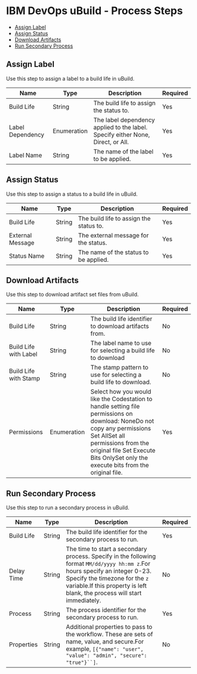 
# IBM DevOps uBuild - Process Steps

* [Assign Label](#assign_label)
* [Assign Status](#assign_status)
* [Download Artifacts](#download_artifacts)
* [Run Secondary Process](#run_secondary_process)


## Assign Label

Use this step to assign a label to a build life in uBuild.


| Name | Type | Description                                                                                                          | Required |
| ---- | ---- | -------------------------------------------------------------------------------------------------------------------- | -------- |
| Build Life | String | The build life to assign the status to. | Yes |
| Label Dependency | Enumeration | The label dependency applied to the label. Specify either None, Direct, or All. | Yes |
| Label Name | String | The name of the label to be applied. | Yes |

## Assign Status

Use this step to assign a status to a build life in uBuild.


| Name | Type | Description                                                                                                          | Required |
| ---- | ---- | -------------------------------------------------------------------------------------------------------------------- | -------- |
| Build Life | String | The build life to assign the status to. | Yes |
| External Message | String | The external message for the status. | Yes |
| Status Name | String | The name of the status to be applied. | Yes |

## Download Artifacts

Use this step to download artifact set files from uBuild.


| Name | Type | Description                                                                                                          | Required |
| ---- | ---- | -------------------------------------------------------------------------------------------------------------------- | -------- |
| Build Life | String | The build life identifier to download artifacts from. | No |
| Build Life with Label | String | The label name to use for selecting a build life to download | No |
| Build Life with Stamp | String | The stamp pattern to use for selecting a build life to download. | No |
| Permissions | Enumeration | Select how you would like the Codestation to handle setting file permissions on download: NoneDo not copy any permissions Set AllSet all permissions from the original file Set Execute Bits OnlySet only the execute bits from the original file. | Yes |

## Run Secondary Process

Use this step to run a secondary process in uBuild.


| Name | Type | Description                                                                                                          | Required |
| ---- | ---- | -------------------------------------------------------------------------------------------------------------------- | -------- |
| Build Life | String | The build life identifier for the secondary process to run. | Yes |
| Delay Time | String | The time to start a secondary process. Specify in the following format `MM/dd/yyyy hh:mm z`.For hours specify an integer 0-23. Specify the timezone for the `z` variable.If this property is left blank, the process will start immediately. | No |
| Process | String | The process identifier for the secondary process to run. | Yes |
| Properties | String | Additional properties to pass to the workflow. These are sets of name, value, and secure.For example, `[{"name": "user", "value": "admin", "secure": "true"}``]`. | No |


